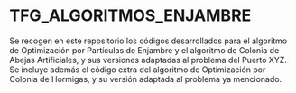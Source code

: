 # TFG_ALGORITMOS_ENJAMBRE
Se recogen en este repositorio los códigos desarrollados para el algoritmo de Optimización por Partículas de Enjambre y el algoritmo de Colonia de Abejas Artificiales, y sus versiones adaptadas al problema del Puerto XYZ. Se incluye además el código extra del algoritmo de Optimización por Colonia de Hormigas, y su versión adaptada al problema ya mencionado.
